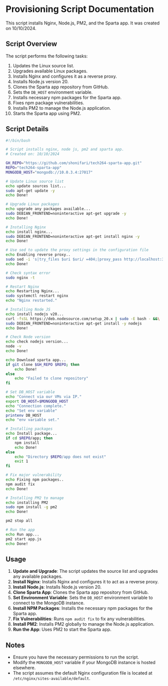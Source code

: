 
# Provisioning Script Documentation

This script installs Nginx, Node.js, PM2, and the Sparta app. It was created on 10/10/2024.

## Script Overview

The script performs the following tasks:

1. Updates the Linux source list.
2. Upgrades available Linux packages.
3. Installs Nginx and configures it as a reverse proxy.
4. Installs Node.js version 20.
5. Clones the Sparta app repository from GitHub.
6. Sets the `DB_HOST` environment variable.
7. Installs necessary npm packages for the Sparta app.
8. Fixes npm package vulnerabilities.
9. Installs PM2 to manage the Node.js application.
10. Starts the Sparta app using PM2.

## Script Details

```bash
#!/bin/bash

# Script installs nginx, node js, pm2 and sparta app.
# Created on: 10/10/2024

GH_REPO="https://github.com/shonifari/tech264-sparta-app.git"
REPO="tech264-sparta-app"
MONGODB_HOST="mongodb://10.0.3.4:27017"

# Update Linux source list
echo update sources list...
sudo apt-get update -y
echo Done!

# Upgrade Linux packages
echo upgrade any packages available...
sudo DEBIAN_FRONTEND=noninteractive apt-get upgrade -y
echo Done!

# Installing Nginx
echo install nginx...
sudo DEBIAN_FRONTEND=noninteractive apt-get install nginx -y
echo Done!

# Use sed to update the proxy settings in the configuration file
echo Enabling reverse proxy..
sudo sed -i 's|try_files $uri $uri/ =404;|proxy_pass http://localhost:3000;|' /etc/nginx/sites-available/default
echo Done!

# Check syntax error
sudo nginx -t

# Restart Nginx
echo Restarting Nginx...
sudo systemctl restart nginx
echo "Nginx restarted."

# Installing Node JS
echo install nodejs v20...
curl -fsSL https://deb.nodesource.com/setup_20.x | sudo -E bash - &&\
sudo DEBIAN_FRONTEND=noninteractive apt-get install -y nodejs
echo Done!

# Check Node version
echo check nodejs version...
node -v
echo Done!

echo Download sparta app...
if git clone $GH_REPO $REPO; then
    echo Done!
else
    echo "Failed to clone repository"
fi

# Set DB_HOST variable 
echo "Connect via our VMs via IP."
export DB_HOST=$MONGODB_HOST
echo "Connection complete."
echo "Set env variable"
printenv DB_HOST
echo "env variable set."

# Installing packages
echo Install package...
if cd $REPO/app; then
    npm install
    echo Done!
else
    echo "Directory $REPO/app does not exist"
    exit 1
fi

# Fix major vulnerability
echo Fixing npm packages..
npm audit fix
echo Done!

# Installing PM2 to manage 
echo installing PM2
sudo npm install -g pm2
echo Done!

pm2 stop all

# Run the app
echo Run app...
pm2 start app.js
echo Done!
```

## Usage

1. **Update and Upgrade**: The script updates the source list and upgrades any available packages.
2. **Install Nginx**: Installs Nginx and configures it to act as a reverse proxy.
3. **Install Node.js**: Installs Node.js version 20.
4. **Clone Sparta App**: Clones the Sparta app repository from GitHub.
5. **Set Environment Variable**: Sets the `DB_HOST` environment variable to connect to the MongoDB instance.
6. **Install NPM Packages**: Installs the necessary npm packages for the Sparta app.
7. **Fix Vulnerabilities**: Runs `npm audit fix` to fix any vulnerabilities.
8. **Install PM2**: Installs PM2 globally to manage the Node.js application.
9. **Run the App**: Uses PM2 to start the Sparta app.

## Notes

- Ensure you have the necessary permissions to run the script.
- Modify the `MONGODB_HOST` variable if your MongoDB instance is hosted elsewhere.
- The script assumes the default Nginx configuration file is located at `/etc/nginx/sites-available/default`.
